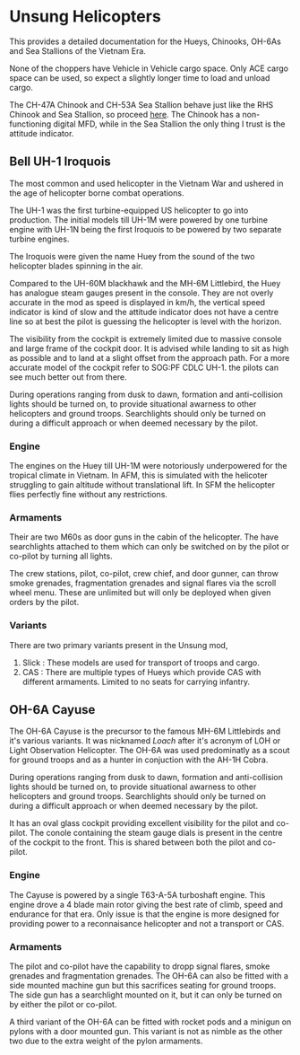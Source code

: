 # Unsung Helicopters

This provides a detailed documentation for the Hueys, Chinooks, OH-6As and Sea Stallions of the Vietnam Era.

None of the choppers have Vehicle in Vehicle cargo space. Only ACE cargo space can be used, so expect a slightly longer time to load and unload cargo.



The CH-47A Chinook and CH-53A Sea Stallion behave just like the RHS Chinook and Sea Stallion, so proceed [here](transport-helicopters.md#ch-47f-chinook). The Chinook has a non-functioning digital MFD, while in the Sea Stallion the only thing I trust is the attitude indicator.

## Bell UH-1 Iroquois

The most common and used helicopter in the Vietnam War and ushered in the age of helicopter borne combat operations.

The UH-1 was the first turbine-equipped US helicopter to go into production. The initial models till UH-1M were powered by one turbine engine with UH-1N being the first Iroquois to be powered by two separate turbine engines.&#x20;

&#x20;The Iroquois were given the name Huey from the sound of the two helicopter blades spinning in the air.

Compared to the UH-60M blackhawk and the MH-6M Littlebird, the Huey has analogue steam gauges present in the console. They are not overly accurate in the mod as speed is displayed in km/h, the vertical speed indicator is kind of slow and the attitude indicator does not have a centre line so at best the pilot is guessing the helicopter is level with the horizon.

The visibility from the cockpit is extremely limited due to massive console and large frame of the cockpit door. It is advised while landing to sit as high as possible and to land at a slight offset from the approach path. For a more accurate model of the cockpit refer to SOG:PF CDLC UH-1. the pilots can see much better out from there.

During operations ranging from dusk to dawn, formation and anti-collision lights should be turned on, to provide situational awarness to other helicopters and ground troops. Searchlights should only be turned on during a difficult approach or when deemed necessary by the pilot.

### Engine

The engines on the Huey till UH-1M were notoriously underpowered for the tropical climate in Vietnam. In AFM, this is simulated with the helicoter struggling to gain altitude without translational lift. In SFM the helicopter flies perfectly fine without any restrictions.

### Armaments

Their are two M60s as door guns in the cabin of the helicopter. The have searchlights attached to them which can only be switched on by the pilot or co-pilot by turning all lights.

The crew stations, pilot, co-pilot, crew chief, and door gunner, can throw smoke grenades, fragmentation grenades and signal flares via the scroll wheel menu. These are unlimited but will only be deployed when given orders by the pilot.

### Variants

There are two primary variants present in the Unsung mod,

1. Slick : These models are used for transport of troops and cargo.&#x20;
2. CAS : There are multiple types of Hueys which provide CAS with different armaments. Limited to no seats for carrying infantry.

## OH-6A Cayuse

The OH-6A Cayuse is the precursor to the famous MH-6M Littlebirds and it's various variants. It was nicknamed _Loach_ after it's acronym of LOH or Light Observation Helicopter. The OH-6A was used predominatly as a scout for ground troops and as a hunter in conjuction with the AH-1H Cobra.

During operations ranging from dusk to dawn, formation and anti-collision lights should be turned on, to provide situational awarness to other helicopters and ground troops. Searchlights should only be turned on during a difficult approach or when deemed necessary by the pilot.

It has an oval glass cockpit providing excellent visibility for the pilot and co-pilot. The conole containing the steam gauge dials is present in the centre of the cockpit to the front. This is shared between both the pilot and co-pilot.

### Engine

The Cayuse is powered by a single T63-A-5A turboshaft engine. This engine drove a 4 blade main rotor giving the best rate of climb, speed and endurance for that era. Only issue is that the engine is more designed for providing power to a reconnaisance helicopter and not a transport or CAS.

### Armaments

The pilot and co-pilot have the capability to dropp signal flares, smoke grenades and fragmentation grenades. The OH-6A can also be fitted with a side mounted machine gun but this sacrifices seating for ground troops. The side gun has a searchlight mounted on it, but it can only be turned on by either the pilot or co-pilot.

A third variant of the OH-6A can be fitted with rocket pods and a minigun on pylons with a door mounted gun. This variant is not as nimble as the other two due to the extra weight of the pylon armaments.
